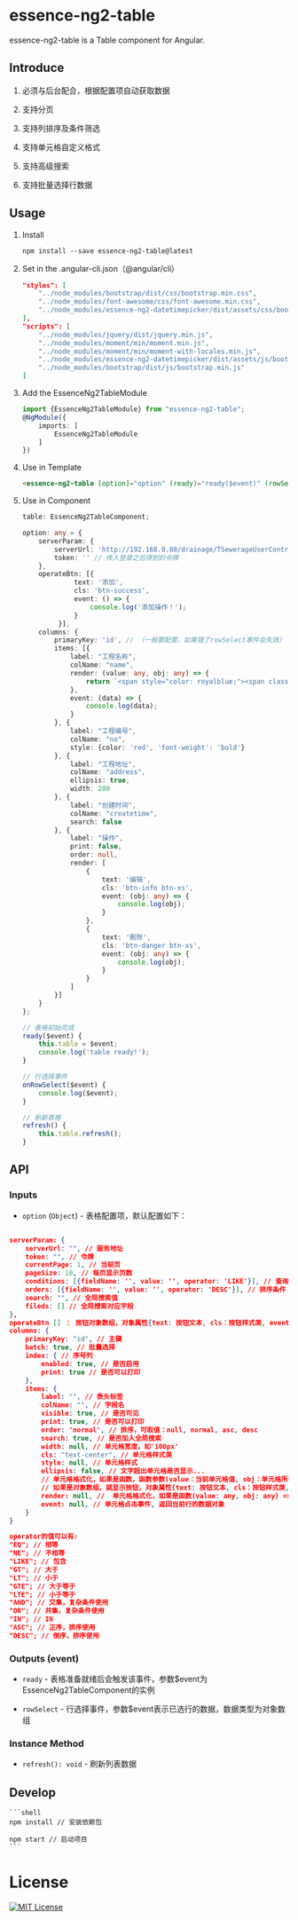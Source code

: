 # essence-ng2-table

essence-ng2-table is a Table component for Angular.

## Introduce

1. 必须与后台配合，根据配置项自动获取数据

2. 支持分页

4. 支持列排序及条件筛选

5. 支持单元格自定义格式

6. 支持高级搜索

7. 支持批量选择行数据

## Usage

1. Install

	```shell
	npm install --save essence-ng2-table@latest
	```

2. Set in the .angular-cli.json（@angular/cli）

    ```json
    "styles": [
        "../node_modules/bootstrap/dist/css/bootstrap.min.css",
        "../node_modules/font-awesome/css/font-awesome.min.css",
        "../node_modules/essence-ng2-datetimepicker/dist/assets/css/bootstrap-datetimepicker.min.css"
    ],
    "scripts": [
        "../node_modules/jquery/dist/jquery.min.js",
        "../node_modules/moment/min/moment.min.js",
        "../node_modules/moment/min/moment-with-locales.min.js",
        "../node_modules/essence-ng2-datetimepicker/dist/assets/js/bootstrap-datetimepicker.min.js",
        "../node_modules/bootstrap/dist/js/bootstrap.min.js"
    ]
    ```

3. Add the EssenceNg2TableModule

	```typescript
	import {EssenceNg2TableModule} from "essence-ng2-table";
	@NgModule({
	    imports: [
	        EssenceNg2TableModule
	    ]
	})
	```


4. Use in Template

    ```html
    <essence-ng2-table [option]="option" (ready)="ready($event)" (rowSelect)="onRowSelect($event)"></essence-ng2-table>
    ```

5. Use in Component

    ```typescript
    table: EssenceNg2TableComponent;

    option: any = {
        serverParam: {
            serverUrl: 'http://192.168.0.88/drainage/TSewerageUserController/getSewerageUserListPage',
            token: '' // 传入登录之后得到的令牌
        },
        operateBtn: [{
                 text: '添加',
                 cls: 'btn-success',
                 event: () => {
                     console.log('添加操作！');
                 }
             }],
        columns: {
            primaryKey: 'id', // （一般要配置，如果错了rowSelect事件会失效）
            items: [{
                label: "工程名称",
                colName: "name",
                render: (value: any, obj: any) => {
                    return `<span style="color: royalblue;"><span class="glyphicon glyphicon-user"></span>value</span>`;
                },
                event: (data) => {
                    console.log(data);
                }
            }, {
                label: "工程编号",
                colName: "no",
                style: {color: 'red', 'font-weight': 'bold'}
            }, {
                label: "工程地址",
                colName: "address",
                ellipsis: true,
                width: 200
            }, {
                label: "创建时间",
                colName: "createtime",
                search: false
            }, {
                label: "操作",
                print: false,
                order: null,
                render: [
                    {
                        text: '编辑',
                        cls: 'btn-info btn-xs',
                        event: (obj: any) => {
                            console.log(obj);
                        }
                    },
                    {
                        text: '刪除',
                        cls: 'btn-danger btn-xs',
                        event: (obj: any) => {
                            console.log(obj);
                        }
                    }
                ]
            }]
        }
    };

    // 表格初始完成
    ready($event) {
        this.table = $event;
        console.log('table ready!');
    }

    // 行选择事件
    onRowSelect($event) {
        console.log($event);
    }

    // 刷新表格
    refresh() {
        this.table.refresh();
    }
    ```

## API

### Inputs

- `option` (`Object`) - 表格配置项，默认配置如下：

```json

serverParam: {
    serverUrl: "", // 服务地址
    token: "", // 令牌
    currentPage: 1, // 当前页
    pageSize: 10, // 每页显示页数
    conditions: [{fieldName: '', value: '', operator: 'LIKE'}], // 查询条件
    orders: [{fieldName: '', value: '', operator: 'DESC'}], // 排序条件
    search: "", // 全局搜索值
    fileds: [] // 全局搜索对应字段
},
operateBtn [] ： 按钮对象数组，对象属性{text: 按钮文本, cls：按钮样式类, event：按钮点击事件
columns: {
    primaryKey: "id", // 主键
    batch: true, // 批量选择
    index: { // 序号列
        enabled: true, // 是否启用
        print: true // 是否可以打印
    },
    items: {
        label: "", // 表头标签
        colName: "", // 字段名
        visible: true, // 是否可见
        print: true, // 是否可以打印
        order: 'normal', // 排序，可取值：null, normal, asc, desc
        search: true, // 是否加入全局搜索
        width: null, // 单元格宽度，如'100px'
        cls: "text-center", // 单元格样式类
        style: null, // 单元格样式
        ellipsis: false, // 文字超出单元格是否显示...
        // 单元格格式化，如果是函数，函数参数(value：当前单元格值, obj：单元格所在行数据对象)，单元格显示函数返回的值。
        // 如果是对象数组，就显示按钮，对象属性{text: 按钮文本, cls：按钮样式类, event：按钮点击事件}
        render: null, //  单元格格式化，如果是函数(value: any, obj: any) => {}，就显示函数返回的值，如果是数组，就显示按钮{text, cls, event}
        event: null, // 单元格点击事件, 返回当前行的数据对象
    }
}
```

```json
operator的值可以有:
"EQ"; // 相等
"NE"; // 不相等
"LIKE"; // 包含
"GT"; // 大于
"LT"; // 小于
"GTE"; // 大于等于
"LTE"; // 小于等于
"AND"; // 交集，复杂条件使用
"OR"; // 并集，复杂条件使用
"IN"; // IN
"ASC"; // 正序，排序使用
"DESC"; // 倒序，排序使用
```

### Outputs (event)

- `ready` - 表格准备就绪后会触发该事件，参数$event为EssenceNg2TableComponent的实例

- `rowSelect` - 行选择事件，参数$event表示已选行的数据，数据类型为对象数组

### Instance Method

- `refresh(): void` - 刷新列表数据

## Develop

	```shell
	npm install // 安装依赖包

	npm start // 启动项目
	```

# License

[![MIT License](https://img.shields.io/badge/license-MIT-blue.svg?style=flat)](/LICENSE)
